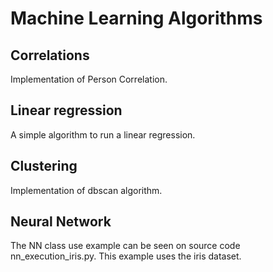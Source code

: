 # Machine Learning Algorithms

## Correlations

Implementation of Person Correlation.

## Linear regression

A simple algorithm to run a linear regression.

## Clustering

Implementation of dbscan algorithm.

## Neural Network

The NN class use example can be seen on source code nn_execution_iris.py. This example uses the iris dataset.

